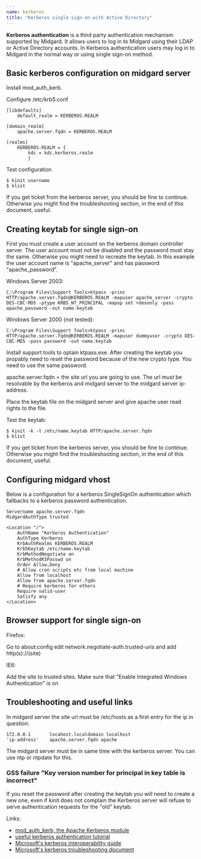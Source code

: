 ```yaml
---
name: kerberos
title: "Kerberos single sign-on with Active Directory"
---
```

__Kerberos authentication__ is a third party authentication mechanism supported by Midgard. It allows users to log in to Midgard using their LDAP or Active Directory accounts. In Kerberos authentication users may log in to Midgard in the normal way or using single sign-on method.

## Basic kerberos configuration on midgard server

Install mod\_auth\_kerb.

Configure /etc/krb5.conf

    [libdefaults]
        default_realm = KERBEROS.REALM

    [domain_realm]
        apache.server.fqdn = KERBEROS.REALM

    [realms]
        KERBEROS.REALM = {
            kdc = kdc.kerberos.realm
            }

Test configuration

    $ kinit username
    $ klist

If you get ticket from the kerberos server, you should be fine to continue. Otherwise you might find the troubleshooting section, in the end of this document, useful.


## Creating keytab for single sign-on

First you must create a user account on the kerberos domain controller server. The user account must not be disabled and the password must stay the same. Otherwise you  might need to recreate the keytab. In this example the user account name is "apache_server" and has password "apache_password".

Windows Server 2003:

    C:\Program Files\Support Tools>ktpass -princ HTTP/apache.server.fqdn@KERBEROS.REALM -mapuser apache_server -crypto DES-CBC-MD5 -ptype KRB5_NT_PRINCIPAL -mapop set +desonly -pass apache_password -out name.keytab

Windows Server 2000 (not tested):

    C:\Program Files\Support Tools>ktpass -princ HTTP/apache.server.fqdn@KERBEROS.REALM -mapuser dummyuser -crypto DES-CBC-MD5 -pass password -out name.keytab

Install support tools to optain ktpass.exe. After creating the keytab you propably need to reset the password because of the new crypto type. You need to use the same password.

apache.server.fqdn = the site url you are going to use. The url must be resolvable by the kerberos and midgard server to the midgard server ip-address.

Place the keytab file on the midgard server and give apache user read rights to the file.

Test the keytab:

    $ kinit -k -t /etc/name.keytab HTTP/apache.server.fqdn
    $ klist

If you get ticket from the kerberos server, you should be fine to continue. Otherwise you might find the troubleshooting section, in the end of this document, useful.


## Configuring midgard vhost

Below is a configuration for a kerberos SingleSignOn authentication which fallbacks to a kerberos password authentication.

    Servername apache.server.fqdn
    MidgardAuthType trusted

    <Location "/">
        AuthName "Kerberos Authentication"
        AuthType Kerberos
        KrbAuthRealms KERBEROS.REALM
        Krb5Keytab /etc/name.keytab
        KrbMethodNegotiate on
        KrbMethodK5Passwd on
        Order Allow,Deny
        # Allow cron scripts etc from local machine
        Allow from localhost
        Allow from apache.server.fqdn
        # Require kerberos for others
        Require valid-user
        Satisfy any
    </Location>

## Browser support for single sign-on

Firefox:

Go to about:config
edit network.negotiate-auth.trusted-uris and add http(s)://(site)

IE6:

Add the site to trusted sites.
Make sure that "Enable Integrated Windows Authentication" is on


## Troubleshooting and useful links

In midgard server the site url must be /etc/hosts as a first entry for the ip in question:

    172.0.0.1       locahost.localdomain localhost
    'ip-address'    apache.server.fqdn apache

The midgard server must be in same time with the kerberos server. You can use ntp or ntpdate for this.

### GSS failure "Key version number for principal in key table is incorrect"

If you reset the password after creating the keytab you will need to create a new one, even if kinit does not complain the Kerberos server will refuse to serve authentication requests for the "old" keytab.

Links:

- [mod_auth_kerb, the Apache Kerberos module](http://modauthkerb.sourceforge.net/)
- [useful kerberos authentication tutorial](http://www.grolmsnet.de/kerbtut/)
- [Microsoft's kerberos interoperability guide](http://technet.microsoft.com/fi-fi/library/bb742433%28en-us%29.aspx)
- [Microsoft's kerberos troubleshooting document](http://www.microsoft.com/technet/prodtechnol/windowsserver2003/technologies/security/tkerberr.mspx)
